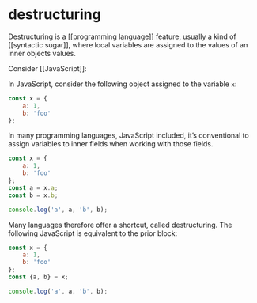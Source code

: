 # destructuring

Destructuring is a [[programming language]] feature, usually a kind of [[syntactic sugar]], where local variables are assigned to the values of an inner objects values.

Consider [[JavaScript]]:

In JavaScript, consider the following object assigned to the variable `x`:

```js
const x = {
    a: 1,
    b: 'foo'
};
```

In many programming languages, JavaScript included, it&rsquo;s conventional to assign variables to inner fields when working with those fields.

```js
const x = {
    a: 1,
    b: 'foo'
};
const a = x.a;
const b = x.b;

console.log('a', a, 'b', b);
```

Many languages therefore offer a shortcut, called destructuring. The following JavaScript is equivalent to the prior block:

```js
const x = {
    a: 1,
    b: 'foo'
};
const {a, b} = x;

console.log('a', a, 'b', b);
```

